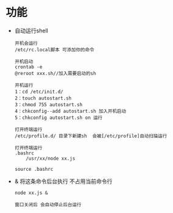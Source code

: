 功能
=====

* 自动运行shell
	
	```
	开机会运行 
	/etc/rc.local脚本 可添加你的命令
	```

	```
	开机启动
	crontab -e
	@reroot xxx.sh//加入需要启动的sh
	```
	```
	开机运行
	1：cd /etc/init.d/
	2：touch autostart.sh
	3：chmod 755 autostart.sh
	4：chkconfig--add autostart.sh 加入开机启动
	5：chkconfig autostart.sh on 运行
	```
	
	```
	打开终端运行
	/etc/profile.d/ 目录下新建sh  会被[/etc/profile]自动扫描运行
	```

	```
	打开终端运行
	.bashrc 
		/usr/xx/node xx.js
		
	source .bashrc
	```	


* & 将这条命令后台执行 不占用当前命令行

	```
	node xx.js &
	
	窗口关闭后 会自动停止后台运行
	```

